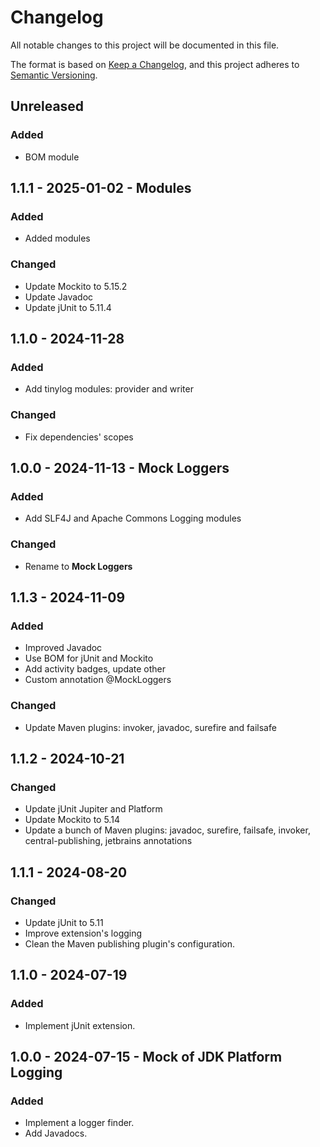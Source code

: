 # Changelog

All notable changes to this project will be documented in this file.

The format is based on [Keep a Changelog](https://keepachangelog.com/en/1.1.0/),
and this project adheres to [Semantic Versioning](https://semver.org/spec/v2.0.0.html).

## Unreleased

### Added

- BOM module

## 1.1.1 - 2025-01-02 - Modules

### Added

- Added modules

### Changed

- Update Mockito to 5.15.2
- Update Javadoc
- Update jUnit to 5.11.4

## 1.1.0 - 2024-11-28

### Added

- Add tinylog modules: provider and writer

### Changed

- Fix dependencies' scopes

## 1.0.0 - 2024-11-13 - Mock Loggers

### Added

- Add SLF4J and Apache Commons Logging modules

### Changed

- Rename to **Mock Loggers**

## 1.1.3 - 2024-11-09

### Added

- Improved Javadoc
- Use BOM for jUnit and Mockito
- Add activity badges, update other
- Custom annotation @MockLoggers

### Changed

- Update Maven plugins: invoker, javadoc, surefire and failsafe

## 1.1.2 - 2024-10-21

### Changed

- Update jUnit Jupiter and Platform
- Update Mockito to 5.14
- Update a bunch of Maven plugins: javadoc, surefire, failsafe, invoker,
  central-publishing, jetbrains annotations

## 1.1.1 - 2024-08-20

### Changed

- Update jUnit to 5.11
- Improve extension's logging
- Clean the Maven publishing plugin's configuration.

## 1.1.0 - 2024-07-19

### Added

- Implement jUnit extension.

## 1.0.0 - 2024-07-15 - Mock of JDK Platform Logging

### Added

- Implement a logger finder.
- Add Javadocs.
